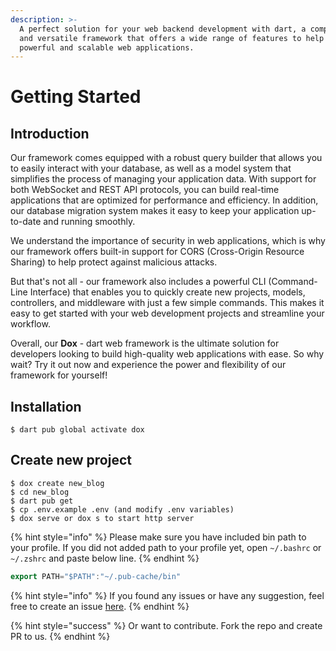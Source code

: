 ```yaml
---
description: >-
  A perfect solution for your web backend development with dart, a comprehensive
  and versatile framework that offers a wide range of features to help you build
  powerful and scalable web applications.
---
```


# Getting Started

## Introduction

Our framework comes equipped with a robust query builder that allows you to easily interact with your database, as well as a model system that simplifies the process of managing your application data. With support for both WebSocket and REST API protocols, you can build real-time applications that are optimized for performance and efficiency. In addition, our database migration system makes it easy to keep your application up-to-date and running smoothly.

We understand the importance of security in web applications, which is why our framework offers built-in support for CORS (Cross-Origin Resource Sharing) to help protect against malicious attacks.&#x20;

But that's not all - our framework also includes a powerful CLI (Command-Line Interface) that enables you to quickly create new projects, models, controllers, and middleware with just a few simple commands. This makes it easy to get started with your web development projects and streamline your workflow.

Overall, our **Dox** - dart web framework is the ultimate solution for developers looking to build high-quality web applications with ease. So why wait? Try it out now and experience the power and flexibility of our framework for yourself!

## Installation

```
$ dart pub global activate dox
```

## Create new project

```
$ dox create new_blog
$ cd new_blog
$ dart pub get
$ cp .env.example .env (and modify .env variables)
$ dox serve or dox s to start http server
```

{% hint style="info" %}
Please make sure you have included bin path to your profile. If you did not added path to your profile yet, open `~/.bashrc` or `~/.zshrc` and paste below line.
{% endhint %}

```dart
export PATH="$PATH":"~/.pub-cache/bin"
```

{% hint style="info" %}
If you found any issues or have any suggestion, feel free to create an issue [here](https://github.com/necessarylion/dox-core/issues/new).&#x20;
{% endhint %}

{% hint style="success" %}
Or want to contribute. Fork the repo and create PR to us.
{% endhint %}
